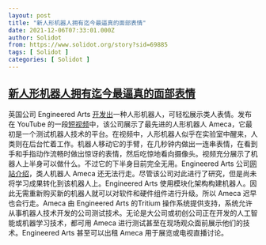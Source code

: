 ```yaml
---
layout: post
title: "新人形机器人拥有迄今最逼真的面部表情"
date: 2021-12-06T07:33:01.000Z
author: Solidot
from: https://www.solidot.org/story?sid=69885
tags: [ Solidot ]
categories: [ Solidot ]
---
```

<!--1638775981000-->
[新人形机器人拥有迄今最逼真的面部表情](https://www.solidot.org/story?sid=69885)
------

<div>
英国公司 Engineered Arts <a href="https://hardware.slashdot.org/story/21/12/03/2255259/a-new-humanoid-robot-has-the-most-advanced-and-realistic-facial-expressions-yet" target="_blank">开发出</a>一种人形机器人，可轻松展示类人表情。发布在 YouTube 的一段<a href="https://www.youtube.com/watch?v=IPukuYb9xWw">短视频</a>中，该公司展示了最先进的人形机器人 Ameca，它最初是一个测试机器人技术的平台。在视频中，人形机器人似乎在实验室中醒来，人类则在后台忙着工作。机器人移动它的手臂，在几秒钟内做出一连串表情，在看到手和手指动作流畅时做出惊讶的表情，然后吃惊地看向摄像头。视频充分展示了机器人上半身可以做什么。不过它的下半身目前完全无用。Engineered Arts 公司<a href="https://www.engineeredarts.co.uk/robot/ameca/">网站介绍</a>，类人机器人 Ameca 还无法行走。尽管该公司对此进行了研究，但是尚未将学习成果转化到该机器人上。Engineered Arts 使用模块化架构构建机器人。因此无需重新购买新的机器人就可以对软件和硬件组件进行升级。所以 Ameca 迟早也会行走。Ameca 由 Engineered Arts 的Tritium 操作系统提供支持，系统允许从事机器人技术开发的公司测试技术。无论是大公司或初创公司正在开发的人工智能或机器学习技术，都可用 Ameca 进行测试甚至在现场观众面前展示他们的技术。Engineered Arts 甚至可以出租 Ameca 用于展览或电视直播讨论。
</div>
